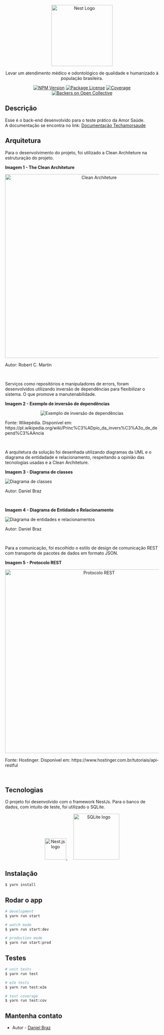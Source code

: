 <p align="center">
  <a href="http://nestjs.com/" target="blank"><img src="https://www.amorsaude.com.br/wp-content/themes/amorsaude/assets/images/amorsaude-logo.svg" width="200" alt="Nest Logo" /></a>
</p>

  <p align="center">Levar um atendimento médico e odontológico de qualidade e humanizado à população brasileira.</p>
<p align="center">
  <a href="" target="_blank"><img src="https://img.shields.io/npm/v/@nestjs/core.svg" alt="NPM Version" /></a>
  <a href="" target="_blank"><img src="https://img.shields.io/badge/license-MIT-yellow" alt="Package License" /></a>
  <a href="" target="_blank"><img src="https://img.shields.io/badge/coverage-71%25-green5" alt="Coverage" /></a>
  <a href="" target="_blank"><img src="https://img.shields.io/badge/backers-1-red" alt="Backers on Open Collective" /></a>
</p>

## Descrição

Esse é o back-end desenvolvido para o teste prático da Amor Saúde.
</br>
A documentação se encontra no link: [Documentação Techamorsaude](https://documenter.getpostman.com/view/9868741/2s9YkgC4cN)

## Arquitetura

Para o desenvolvimento do projeto, foi utilizado a Clean Architeture na estruturação do projeto.
</br>

**Imagem 1 - The Clean Architeture**

<p align="center">
  <img src="https://miro.medium.com/v2/resize:fit:4800/format:webp/0*iU9Ks05_GTtGh6zV.jpg" width="600" alt="Clean Architeture" />
  <p>Autor: Robert C. Martin</p>
</p>
</br>

Serviços como repositórios e manipuladores de errors, foram desenvolvidos utilizando inversão de dependências para flexibilizar o sistema. O que promove a manutenabilidade.

**Imagem 2 - Exemplo de inversão de dependências**
<p align="center">
  <img src="https://upload.wikimedia.org/wikipedia/commons/8/8d/DIPLayersPattern.png" alt="Exemplo de inversão de dependências" />
  <p>Fonte: Wikepédia. Disponível em: https://pt.wikipedia.org/wiki/Princ%C3%ADpio_da_invers%C3%A3o_de_depend%C3%AAncia</p>
</p>
</br>

A arquitetura da solução foi desenhada utilizando diagramas da UML e o diagrama de entidadade e relacionamento, respeitando a opinião das tecnologias usadas e a Clean Architeture.

**Imagem 3 - Diagrama de classes**

<img src="https://amor-saude.s3.amazonaws.com/Entities+class+diagram.jpg" alt="Diagrama de classes" />
<p>Autor: Daniel Braz</p>
<br/>

**Imagem 4 - Diagrama de Entidade e Relacionamento**

<img src="https://amor-saude.s3.amazonaws.com/Diagrama+de+entidade+e++relacionamentos.jpg" alt="Diagrama de entidades e relacionamentos" />
<p>Autor: Daniel Braz</p>
</br>

Para a comunicação, foi escolhido o estilo de design de comunicação REST com transporte de pacotes de dados em formato JSON.

**Imagem 5 - Protocolo REST**

<p align="center">
  <img src="https://www.hostinger.com.br/tutoriais/wp-content/uploads/sites/12/2022/02/Rest-API.webp" width="600" alt="Protocolo REST" />
  <p>Fonte: Hostinger. Disponível em: https://www.hostinger.com.br/tutoriais/api-restful</p>
</p>
</br>

## Tecnologias

O projeto foi desenvolvido com o framework NestJs. Para o banco de dados, com intuito de teste, foi utilizado o SQLite.

<p align="center">
  <a href="https://nestjs.com/">
    <img src="https://camo.githubusercontent.com/5f54c0817521724a2deae8dedf0c280a589fd0aa9bffd7f19fa6254bb52e996a/68747470733a2f2f6e6573746a732e636f6d2f696d672f6c6f676f2d736d616c6c2e737667" width="70" alt="Nest.js logo">
  </a>
  <a href="https://www.sqlite.org/index.html">
    <img src="https://upload.wikimedia.org/wikipedia/commons/thumb/3/38/SQLite370.svg/1200px-SQLite370.svg.png" width="150" style="margin-left: 20px" alt="SQLite logo">
  </a>
</p>

## Instalação

```bash
$ yarn install
```

## Rodar o app

```bash
# development
$ yarn run start

# watch mode
$ yarn run start:dev

# production mode
$ yarn run start:prod
```

## Testes

```bash
# unit tests
$ yarn run test

# e2e tests
$ yarn run test:e2e

# test coverage
$ yarn run test:cov
```

## Mantenha contato

- Autor - [Daniel Braz](https://www.linkedin.com/in/dbrazl/)
